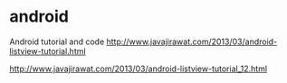 # android
Android tutorial and code
http://www.javajirawat.com/2013/03/android-listview-tutorial.html

http://www.javajirawat.com/2013/03/android-listview-tutorial_12.html

